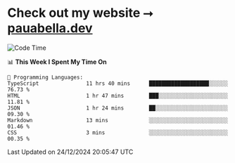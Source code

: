 # Check out my website ⭢ [pauabella.dev](https://pauabella.dev)

<!--START_SECTION:waka-->
![Code Time](http://img.shields.io/badge/Code%20Time-3%2C989%20hrs%2050%20mins-blue)

📊 **This Week I Spent My Time On** 

```text
💬 Programming Languages: 
TypeScript               11 hrs 40 mins      ███████████████████░░░░░░   76.73 % 
HTML                     1 hr 47 mins        ███░░░░░░░░░░░░░░░░░░░░░░   11.81 % 
JSON                     1 hr 24 mins        ██░░░░░░░░░░░░░░░░░░░░░░░   09.30 % 
Markdown                 13 mins             ░░░░░░░░░░░░░░░░░░░░░░░░░   01.46 % 
CSS                      3 mins              ░░░░░░░░░░░░░░░░░░░░░░░░░   00.35 % 
```


 Last Updated on 24/12/2024 20:05:47 UTC
<!--END_SECTION:waka-->
